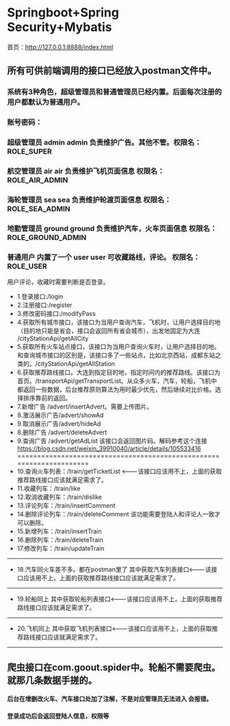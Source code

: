 # Springboot+Spring Security+Mybatis
首页：http://127.0.0.1:8888/index.html
## 所有可供前端调用的接口已经放入postman文件中。
### 系统有3种角色，超级管理员和普通管理员已经内置。后面每次注册的用户都默认为普通用户。
### 账号密码： 
### 超级管理员 admin admin 负责维护广告。其他不管。权限名：ROLE_SUPER
### 航空管理员 air air 负责维护飞机页面信息    权限名：ROLE_AIR_ADMIN
### 海轮管理员 sea sea 负责维护轮渡页面信息    权限名：ROLE_SEA_ADMIN
### 地勤管理员 ground ground 负责维护汽车，火车页面信息   权限名：ROLE_GROUND_ADMIN
### 普通用户 内置了一个 user user 可收藏路线，评论。 权限名：ROLE_USER
用户评论，收藏时需要判断是否登录。
* 1.登录接口:/login
* 2.注册接口:/register
* 3.修改密码接口:/modifyPass
* 4.获取所有城市接口，该接口为当用户查询汽车，飞机时，让用户选择目的地（目的地只能是省会，接口会返回所有省会城市），出发地固定为大连 /cityStationApi/getAllCity
* 5.获取所有火车站点接口，该接口为当用户查询火车时，让用户选择目的地。和查询城市接口的区别是，该接口多了一些站点，比如北京西站，成都东站之类的。/cityStationApi/getAllStation
* 6.获取推荐路线接口。大连到指定目的地，指定时间内的推荐路线。该接口为首页。/transportApi/getTransportList。从众多火车，汽车，轮船，飞机中都返回一些数据，后台推荐原则算法为用时最少优先，然后继续对比价格。选择排序靠前的返回。
* 7.新增广告 /advert/insertAdvert。需要上传图片。
* 8.激活展示广告/advert/showAd
* 9.取消展示广告/advert/hideAd
* 8.删除广告 /advert/deleteAdvert
* 9.查询广告 /advert/getAdList 该接口会返回图片码。解码参考这个连接 https://blog.csdn.net/weixin_39910040/article/details/105533416
=====================================================================
* 10.查询火车列表：/train/getTicketList  <---该接口应该用不上，上面的获取推荐路线接口应该就满足需求了。
* 11.收藏列车：/train/like
* 12.取消收藏列车：/train/dislike
* 13.评论列车：/train/insertComment
* 14.删除评论列车：/train/deleteComment  该功能需要登陆人和评论人一致才可以删除。
* 15.新增列车：/train/insertTrain 
* 16.删除列车：/train/deleteTrain
* 17.修改列车：/train/updateTrain

-------------------------------------------------------------------------
* 18.汽车同火车差不多。都在postman里了    其中获取汽车列表接口<---该接口应该用不上，上面的获取推荐路线接口应该就满足需求了。
-------------------------------------------------------------------------
* 19.轮船同上                          其中获取轮船列表接口<---该接口应该用不上，上面的获取推荐路线接口应该就满足需求了。
-------------------------------------------------------------------------
* 20.飞机同上                          其中获取飞机列表接口<---该接口应该用不上，上面的获取推荐路线接口应该就满足需求了。
-------------------------------------------------------------------------
爬虫接口在com.goout.spider中。轮船不需要爬虫。就那几条数据手搓的。
-------------------------------------------------------------------------
#### 后台在增删改火车、汽车接口处加了注解，不是对应管理员无法进入 会报错。
#### 登录成功后会返回登陆人信息，权限等